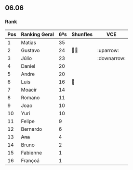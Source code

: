 ## 06.06

### Rank

| Pos | Ranking Geral | 6ªs | Shunfles                              | VCE         |
|-----|---------------|-----|---------------------------------------|-------------|
| 1   | Matias        | 35  |                                       |             |
| 2   | Gustavo       | 24  |:basketball::basketball:               |:uparrow:    |
| 3   | Júlio         | 23  |                                       |:downarrow:  |
| 4   | Daniel        | 20  |                                       |             |
| 5   | Andre         | 20  |                                       |             |
| 6   | Luis          | 16  |:basketball:                           |             |
| 7   | Moacir        | 14  |                                       |             |
| 8   | Romano        | 11  |                                       |             |
| 9   | Joao          | 10  |                                       |             |
| 10  | Yuri          | 10  |                                       |             |
| 11  | Felipe        | 9   |                                       |             |
| 12  | Bernardo      | 6   |                                       |             |
| 13  | ~~Ana~~       | 4   |                                       |             |
| 14  | Bruno         | 2   |                                       |             |
| 15  | Fabienne      | 1   |                                       |             |
| 16  | Françoá       | 1   |                                       |             | 